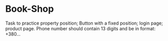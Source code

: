 # Book-Shop
Task to practice property position; Button with a fixed position; login page; product page.
Phone number should contain 13 digits and be in format: +380... 
